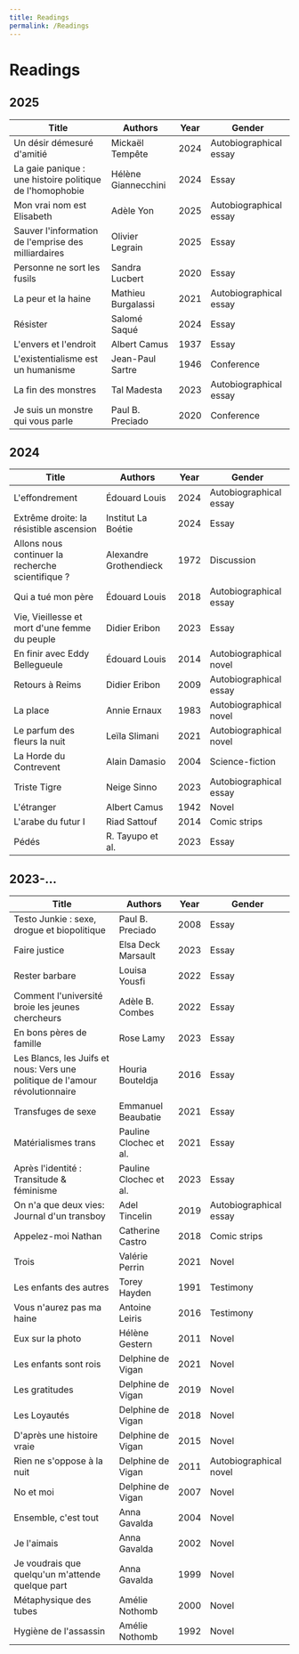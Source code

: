 ```yaml
---
title: Readings
permalink: /Readings
---
```


# Readings

## 2025

| Title | Authors | Year | Gender |
|------|----------|----------|-------|
| Un désir démesuré d'amitié | Mickaël Tempête | 2024 | Autobiographical essay |
| La gaie panique : une histoire politique de l'homophobie | Hélène Giannecchini | 2024 | Essay |
| Mon vrai nom est Elisabeth | Adèle Yon | 2025 | Autobiographical essay |
| Sauver l'information de l'emprise des milliardaires | Olivier Legrain | 2025 | Essay |
| Personne ne sort les fusils | Sandra Lucbert | 2020 | Essay |
| La peur et la haine | Mathieu Burgalassi | 2021 | Autobiographical essay |
| Résister | Salomé Saqué | 2024 | Essay |
| L'envers et l'endroit | Albert Camus | 1937 | Essay |
| L'existentialisme est un humanisme | Jean-Paul Sartre | 1946 | Conference |
| La fin des monstres | Tal Madesta | 2023 | Autobiographical essay |
| Je suis un monstre qui vous parle | Paul B. Preciado | 2020 | Conference |

## 2024

| Title | Authors | Year | Gender |
|------|----------|----------|-------|
| L'effondrement | Édouard Louis | 2024 | Autobiographical essay |
| Extrême droite: la résistible ascension | Institut La Boétie | 2024 | Essay |
| Allons nous continuer la recherche scientifique ? | Alexandre Grothendieck | 1972 | Discussion |
| Qui a tué mon père | Édouard Louis | 2018 | Autobiographical essay |
| Vie, Vieillesse et mort d'une femme du peuple | Didier Eribon | 2023 | Essay |
| En finir avec Eddy Bellegueule | Édouard Louis | 2014 | Autobiographical novel |
| Retours à Reims | Didier Eribon | 2009 | Autobiographical essay |
| La place | Annie Ernaux | 1983 | Autobiographical novel |
| Le parfum des fleurs la nuit | Leïla Slimani | 2021 | Autobiographical novel |
| La Horde du Contrevent | Alain Damasio | 2004 | Science-fiction |
| Triste Tigre | Neige Sinno | 2023 | Autobiographical essay |
| L'étranger | Albert Camus | 1942 | Novel |
| L'arabe du futur I | Riad Sattouf | 2014 | Comic strips |
| Pédés | R. Tayupo et al. | 2023 | Essay |

## 2023-...

| Title | Authors | Year | Gender |
|------|----------|----------|-------|
| Testo Junkie : sexe, drogue et biopolitique | Paul B. Preciado | 2008 | Essay |
| Faire justice | Elsa Deck Marsault | 2023 | Essay |
| Rester barbare | Louisa Yousfi | 2022 | Essay |
| Comment l'université broie les jeunes chercheurs | Adèle B. Combes | 2022 | Essay |
| En bons pères de famille | Rose Lamy | 2023 | Essay |
| Les Blancs, les Juifs et nous: Vers une politique de l'amour révolutionnaire | Houria Bouteldja | 2016 | Essay |
| Transfuges de sexe | Emmanuel Beaubatie | 2021 | Essay |
| Matérialismes trans | Pauline Clochec et al. | 2021 | Essay |
| Après l'identité : Transitude & féminisme | Pauline Clochec et al. | 2023 | Essay |
| On n'a que deux vies: Journal d'un transboy | Adel Tincelin | 2019 | Autobiographical essay |
| Appelez-moi Nathan | Catherine Castro | 2018 | Comic strips |
| Trois | Valérie Perrin | 2021 | Novel |
| Les enfants des autres | Torey Hayden | 1991 | Testimony |
| Vous n'aurez pas ma haine | Antoine Leiris | 2016 | Testimony |
| Eux sur la photo | Hélène Gestern | 2011 | Novel |
| Les enfants sont rois | Delphine de Vigan | 2021 | Novel |
| Les gratitudes | Delphine de Vigan | 2019 | Novel |
| Les Loyautés | Delphine de Vigan | 2018 | Novel |
| D'après une histoire vraie | Delphine de Vigan | 2015 | Novel |
| Rien ne s'oppose à la nuit | Delphine de Vigan | 2011 | Autobiographical novel |
| No et moi | Delphine de Vigan | 2007 | Novel |
| Ensemble, c'est tout | Anna Gavalda | 2004 | Novel |
| Je l'aimais | Anna Gavalda | 2002 | Novel |
| Je voudrais que quelqu'un m'attende quelque part | Anna Gavalda | 1999 | Novel |
| Métaphysique des tubes | Amélie Nothomb | 2000 | Novel |
| Hygiène de l'assassin | Amélie Nothomb | 1992 | Novel |




